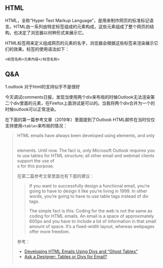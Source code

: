 ## HTML

HTML，全称“Hyper Text Markup Language”，是用来制作网页的标准标记语言。HTML由一系列由特定标签组成的元素构成，这些元素组成了整个网页的结构，也决定了浏览器以何种形式来展示它。

HTML标签用来定义组成网页的元素的名字，浏览器会根据这些标签来渲染展示它们的效果。标签的使用语法如下：

```
<标签名称>元素内容</标签名称>
```


## Q&A

1.outlook 对于html的支持似乎不是很好

今天调试comments日报，发现当使用两个div来布局的时候Outlook无法渲染第二个div里面的元素，在Firefox上面测试是可以的。当我将两个div合并为一个的时候outlook可以正常渲染。

在下面的第一篇参考文章（2019年）里面提到了Outlook HTML邮件在当时仅仅支持使用`<table>`来布局的情况：

> HTML emails have always been developed using <table> elements, and only <table> elements. Until now. The fact is, only Microsoft Outlook requires you to use tables for HTML structure; all other email and webmail clients support the use of <div>s for this purpose.

在第二篇参考文章里面也有下面的建议：

> If you want to successfully design a functional email, you’re going to have to design it like you’re living in 1999. In other words, you’re going to have to use table tags instead of div tags.
>
> The simple fact is this: Coding for the web is not the same as coding for HTML emails. An email is a space of approximately 600px and you have to include a lot of information in that small amount of space. It’s a fixed-width layout, whereas webpages offer more freedom.


参考：

- [Developing HTML Emails Using Divs and “Ghost Tables”](https://webdesign.tutsplus.com/tutorials/html-email-using-ghost-tables--cms-32551)
- [Ask a Designer: Tables or Divs for Email?](https://www.campaignmonitor.com/blog/email-marketing/ask-a-designer-tables-or-divs-for-email/)
